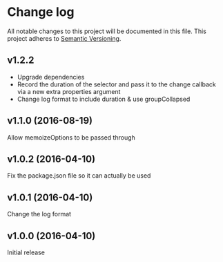 # Change log

All notable changes to this project will be documented in this file.
This project adheres to [Semantic Versioning](http://semver.org/).

## v1.2.2

* Upgrade dependencies
* Record the duration of the selector and pass it to the change callback via a new extra properties argument 
* Change log format to include duration & use groupCollapsed

## v1.1.0 (2016-08-19)

Allow memoizeOptions to be passed through

## v1.0.2 (2016-04-10)

Fix the package.json file so it can actually be used

## v1.0.1 (2016-04-10)

Change the log format

## v1.0.0 (2016-04-10)

Initial release
